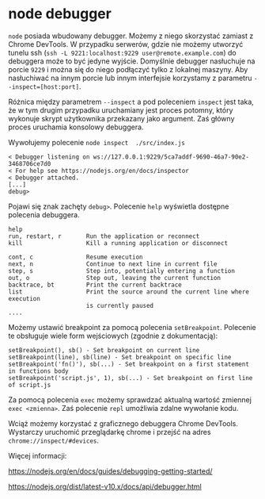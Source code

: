 # node debugger

`node` posiada wbudowany debugger. Możemy z niego skorzystać zamiast z Chrome DevTools.
W przypadku serwerów, gdzie nie możemy utworzyć tunelu ssh (`ssh -L 9221:localhost:9229 user@remote.example.com`) do debuggera może to być jedyne wyjście.
Domyślnie debugger nasłuchuje na porcie `9229` i można się do niego podłączyć tylko z lokalnej maszyny.
Aby nasłuchiwać na innym porcie lub innym interfejsie korzystamy z parametru `--inspect=[host:port]`.

Różnica między parametrem `--inspect` a pod poleceniem `inspect` jest taka, że w tym drugim przypadku uruchamiany jest proces potomny, który wykonuje skrypt użytkownika przekazany jako argument. Zaś główny proces uruchamia konsolowy debuggera.


Wywołujemy polecenie `node inspect  ./src/index.js`

```
< Debugger listening on ws://127.0.0.1:9229/5ca7addf-9690-46a7-90e2-3468706ce7d0
< For help see https://nodejs.org/en/docs/inspector
< Debugger attached.
[...]
debug>
```

Pojawi się znak zachęty `debug>`.
Polecenie `help` wyświetla dostępne polecenia debuggera.
```
help
run, restart, r       Run the application or reconnect
kill                  Kill a running application or disconnect

cont, c               Resume execution
next, n               Continue to next line in current file
step, s               Step into, potentially entering a function
out, o                Step out, leaving the current function
backtrace, bt         Print the current backtrace
list                  Print the source around the current line where execution
                      is currently paused
....
```

Możemy ustawić breakpoint za pomocą polecenia `setBreakpoint`.
Polecenie te obsługuje wiele form wejściowych (zgodnie z dokumentacją):
```
setBreakpoint(), sb() - Set breakpoint on current line
setBreakpoint(line), sb(line) - Set breakpoint on specific line
setBreakpoint('fn()'), sb(...) - Set breakpoint on a first statement in functions body
setBreakpoint('script.js', 1), sb(...) - Set breakpoint on first line of script.js
```

Za pomocą polecenia `exec` możemy sprawdzać aktualną wartość zmiennej `exec <zmienna>`.
Zaś polecenie `repl` umożliwia zdalne wywołanie kodu.

Wciąż możemy korzystać z graficznego debuggera Chrome DevTools. Wystarczy uruchomić przeglądarkę chrome i przejść na adres `chrome://inspect/#devices`.


Więcej informacji:

https://nodejs.org/en/docs/guides/debugging-getting-started/

https://nodejs.org/dist/latest-v10.x/docs/api/debugger.html
